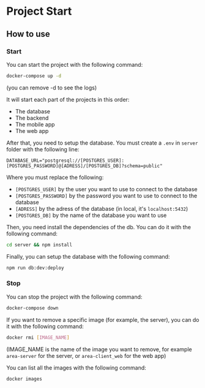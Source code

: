 # Project Start
## How to use
### Start

You can start the project with the following command:

```bash
docker-compose up -d
```
(you can remove -d to see the logs)

It will start each part of the projects in this order:
- The database
- The backend
- The mobile app
- The web app

After that, you need to setup the database. You must create a `.env` in `server` folder with the following line:

```env
DATABASE_URL="postgresql://[POSTGRES_USER]:[POSTGRES_PASSWORD]@[ADRESS]/[POSTGRES_DB]?schema=public"
```
Where you must replace the following:
- `[POSTGRES_USER]` by the user you want to use to connect to the database
- `[POSTGRES_PASSWORD]` by the password you want to use to connect to the database
- `[ADRESS]` by the adress of the database (in local, it's `localhost:5432`)
- `[POSTGRES_DB]` by the name of the database you want to use

Then, you need install the dependencies of the db. You can do it with the following command:

```bash
cd server && npm install
```

Finally, you can setup the database with the following command:

```bash
npm run db:dev:deploy
```

### Stop

You can stop the project with the following command:

```bash
docker-compose down
```

If you want to remove a specific image (for example, the server), you can do it with the following command:

```bash
docker rmi [IMAGE_NAME]
```
(IMAGE_NAME is the name of the image you want to remove, for example `area-server` for the server, or `area-client_web` for the web app)

You can list all the images with the following command:

```bash
docker images
```
